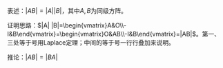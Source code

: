 表述：$|AB|=|A| |B|$，其中$A,B$为同级方阵。
  
  证明思路：$|A| |B|=\begin{vmatrix}A&O\\-I&B\end{vmatrix}=\begin{vmatrix}O&AB\\-I&B\end{vmatrix}=|AB|$。第一、三处等于号用Laplace定理；中间的等于号一行行叠加来说明。

推论：$|AB|=|BA|$
